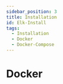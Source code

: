 ```yaml
---
sidebar_position: 3
title: Installation
id: Elk-Install
tags:
  - Installation
  - Docker
  - Docker-Compose
---
```


# Docker
